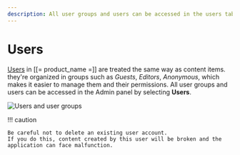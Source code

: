 ```yaml
---
description: All user groups and users can be accessed in the users tab.
---
```


# Users

[Users](users.md) in [[= product_name =]] are treated the same way as content items.
they're organized in groups such as *Guests*, *Editors*, *Anonymous*,
which makes it easier to manage them and their permissions.
All user groups and users can be accessed in the Admin panel by selecting **Users**.

![Users and user groups](admin_panel_users.png "Users and user groups")

!!! caution

    Be careful not to delete an existing user account.
    If you do this, content created by this user will be broken and the application can face malfunction.
